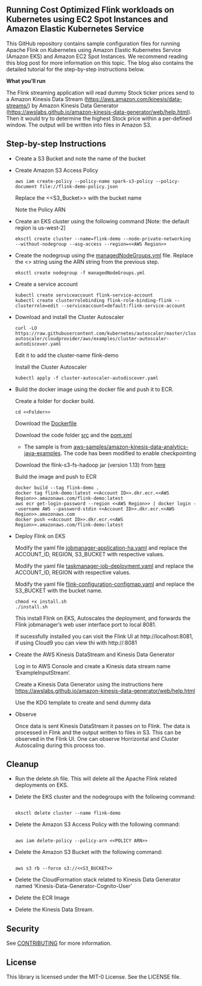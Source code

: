 ## Running Cost Optimized Flink workloads on Kubernetes using EC2 Spot Instances and Amazon Elastic Kubernetes Service

This GitHub repository contains sample configuration files for running Apache Flink on Kubernetes using Amazon Elastic Kubernetes Service (Amazon EKS) and Amazon EC2 Spot Instances. We recommend reading this blog post for more information on this topic. The blog also contains the detailed tutorial for the step-by-step instructions below. 

**What you’ll run**

The Flink streaming application will read dummy Stock ticker prices send to a Amazon Kinesis Data Stream (https://aws.amazon.com/kinesis/data-streams/) by Amazon Kinesis Data Generator (https://awslabs.github.io/amazon-kinesis-data-generator/web/help.html). Then it would try to determine the highest Stock price within a per-defined window. The output will be written into files in Amazon S3.

## Step-by-step Instructions

* Create a S3 Bucket and note the name of the bucket

* Create Amazon S3 Access Policy
    ```
    aws iam create-policy --policy-name spark-s3-policy --policy-document file://flink-demo-policy.json
    ```
    Replace the <<S3_Bucket>> with the bucket name

    Note the Policy ARN

* Create an EKS cluster using the following command [Note: the default region is us-west-2]
    ```
    eksctl create cluster --name=flink-demo --node-private-networking  --without-nodegroup --asg-access --region=<<AWS Region>>
    ```
* Create the nodegroup using the [managedNodeGroups.yml](./managedNodeGroups.yml) file. Replace the <<Policy ARN>> string using the ARN string from the previous step. 
    ```
    eksctl create nodegroup -f managedNodeGroups.yml
    ```
* Create a service account
    ```
    kubectl create serviceaccount flink-service-account
    kubectl create clusterrolebinding flink-role-binding-flink --clusterrole=edit --serviceaccount=default:flink-service-account
    ```
* Download and install the Cluster Autoscaler
    ```
    curl -LO https://raw.githubusercontent.com/kubernetes/autoscaler/master/cluster-autoscaler/cloudprovider/aws/examples/cluster-autoscaler-autodiscover.yaml
    ```
    Edit it to add the cluster-name flink-demo

    Install the Cluster Autoscaler
    ```
    kubectl apply -f cluster-autoscaler-autodiscover.yaml
    ```

* Build the docker image using the docker file and push it to ECR.
    
    Create a folder for docker build.

    ```
    cd <<Folder>>
    ```
    
    Download the [Dockerfile](./Dockerfile)

    Download the code folder [src](amazon-kinesis-data-analytics-java-examples/S3Sink/src) and the [pom.xml](./pom.xml) 
    - The sample is from [aws-samples/amazon-kinesis-data-analytics-java-examples](https://github.com/aws-samples/amazon-kinesis-data-analytics-java-examples). The code has been modified to enable checkpointing
    
    Download the flink-s3-fs-hadoop jar (version 1.13) from [here](https://mvnrepository.com/artifact/org.apache.flink/flink-s3-fs-hadoop) 

    Build the image and push to ECR

    ```
    docker build --tag flink-demo .
    docker tag flink-demo:latest <<Account ID>>.dkr.ecr.<<AWS Region>>.amazonaws.com/flink-demo:latest
    aws ecr get-login-password --region <<AWS Region>> | docker login --username AWS --password-stdin <<Account ID>>.dkr.ecr.<<AWS Region>>.amazonaws.com 
    docker push <<Account ID>>.dkr.ecr.<<AWS Region>>.amazonaws.com/flink-demo:latest
    ```

*   Deploy Flink on EKS

    Modify the yaml file [jobmanager-application-ha.yaml](./jobmanager-application-ha.yaml) and replace the ACCOUNT_ID, REGION, S3_BUCKET with respective values.

    Modify the yaml file [taskmanager-job-deployment.yaml](./taskmanager-job-deployment.yaml) and replace the ACCOUNT_ID, REGION with respective values.

    Modify the yaml file [flink-configuration-configmap.yaml](./flink-configuration-configmap.yaml) and replace the S3_BUCKET with the bucket name.

    ```
    chmod +x install.sh
    ./install.sh
    ``` 

    This install Flink on EKS, Autoscales the deployment, and forwards the Flink jobmanager’s web user interface port to local 8081.

    If sucessfully installed you can visit the Flink UI at http://localhost:8081, if using Cloud9 you can view thi with  http://<Preview URL>:8081 


*   Create the AWS Kinesis DataStream and Kinesis Data Generator

    Log in to AWS Console and create a Kinesis data stream name ‘ExampleInputStream’.

    Create a Kinesis Data Generator using the instructions here https://awslabs.github.io/amazon-kinesis-data-generator/web/help.html

    Use the KDG template to create and send dummy data

*   Observe

    Once data is sent Kinesis DataStream it passes on to Flink. The data is processed in Flink and the output written to files in S3. This can be observed in the Flink UI. One can observe Horrizontal and Cluster Autoscaling during this process too.    

## Cleanup

*   Run the delete.sh file. This will delete all the Apache Flink related deployments on EKS.

*   Delete the EKS cluster and the nodegroups with the following command:

    ```

    eksctl delete cluster --name flink-demo
    ```

*   Delete the Amazon S3 Access Policy with the following command:
    ```

    aws iam delete-policy --policy-arn <<POLICY ARN>>
    ```

*   Delete the Amazon S3 Bucket with the following command:
    ```
    
    aws s3 rb --force s3://<<S3_BUCKET>>
    ```

*   Delete the CloudFormation stack related to Kinesis Data Generator named ‘Kinesis-Data-Generator-Cognito-User’

*   Delete the ECR Image

*   Delete the Kinesis Data Stream.

## Security

See [CONTRIBUTING](CONTRIBUTING.md#security-issue-notifications) for more information.

## License

This library is licensed under the MIT-0 License. See the LICENSE file.

